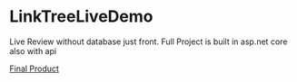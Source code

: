 # LinkTreeLiveDemo
Live Review without database just front. Full Project is built in asp.net core also with api

[Final Product](https://github.com/whosNikoloz/LinkTree.git)
